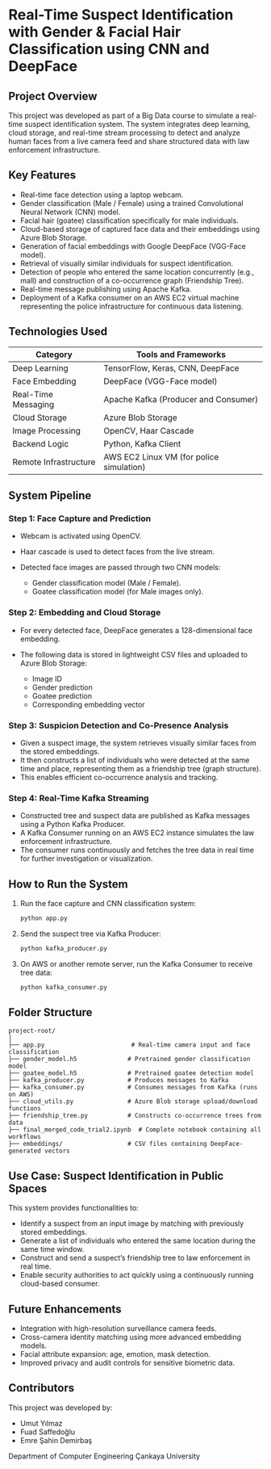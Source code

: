 # Real-Time Suspect Identification with Gender & Facial Hair Classification using CNN and DeepFace

## Project Overview

This project was developed as part of a Big Data course to simulate a real-time suspect identification system. The system integrates deep learning, cloud storage, and real-time stream processing to detect and analyze human faces from a live camera feed and share structured data with law enforcement infrastructure.

## Key Features

* Real-time face detection using a laptop webcam.
* Gender classification (Male / Female) using a trained Convolutional Neural Network (CNN) model.
* Facial hair (goatee) classification specifically for male individuals.
* Cloud-based storage of captured face data and their embeddings using Azure Blob Storage.
* Generation of facial embeddings with Google DeepFace (VGG-Face model).
* Retrieval of visually similar individuals for suspect identification.
* Detection of people who entered the same location concurrently (e.g., mall) and construction of a co-occurrence graph (Friendship Tree).
* Real-time message publishing using Apache Kafka.
* Deployment of a Kafka consumer on an AWS EC2 virtual machine representing the police infrastructure for continuous data listening.

## Technologies Used

| Category              | Tools and Frameworks                     |
| --------------------- | ---------------------------------------- |
| Deep Learning         | TensorFlow, Keras, CNN, DeepFace         |
| Face Embedding        | DeepFace (VGG-Face model)                |
| Real-Time Messaging   | Apache Kafka (Producer and Consumer)     |
| Cloud Storage         | Azure Blob Storage                       |
| Image Processing      | OpenCV, Haar Cascade                     |
| Backend Logic         | Python, Kafka Client                     |
| Remote Infrastructure | AWS EC2 Linux VM (for police simulation) |

## System Pipeline

### Step 1: Face Capture and Prediction

* Webcam is activated using OpenCV.
* Haar cascade is used to detect faces from the live stream.
* Detected face images are passed through two CNN models:

  * Gender classification model (Male / Female).
  * Goatee classification model (for Male images only).

### Step 2: Embedding and Cloud Storage

* For every detected face, DeepFace generates a 128-dimensional face embedding.
* The following data is stored in lightweight CSV files and uploaded to Azure Blob Storage:

  * Image ID
  * Gender prediction
  * Goatee prediction
  * Corresponding embedding vector

### Step 3: Suspicion Detection and Co-Presence Analysis

* Given a suspect image, the system retrieves visually similar faces from the stored embeddings.
* It then constructs a list of individuals who were detected at the same time and place, representing them as a friendship tree (graph structure).
* This enables efficient co-occurrence analysis and tracking.

### Step 4: Real-Time Kafka Streaming

* Constructed tree and suspect data are published as Kafka messages using a Python Kafka Producer.
* A Kafka Consumer running on an AWS EC2 instance simulates the law enforcement infrastructure.
* The consumer runs continuously and fetches the tree data in real time for further investigation or visualization.

## How to Run the System

1. Run the face capture and CNN classification system:

   ```bash
   python app.py
   ```
2. Send the suspect tree via Kafka Producer:

   ```bash
   python kafka_producer.py
   ```
3. On AWS or another remote server, run the Kafka Consumer to receive tree data:

   ```bash
   python kafka_consumer.py
   ```

## Folder Structure

```
project-root/
│
├── app.py                        # Real-time camera input and face classification
├── gender_model.h5              # Pretrained gender classification model
├── goatee_model.h5              # Pretrained goatee detection model
├── kafka_producer.py            # Produces messages to Kafka
├── kafka_consumer.py            # Consumes messages from Kafka (runs on AWS)
├── cloud_utils.py               # Azure Blob storage upload/download functions
├── friendship_tree.py           # Constructs co-occurrence trees from data
├── final_merged_code_trial2.ipynb  # Complete notebook containing all workflows
├── embeddings/                  # CSV files containing DeepFace-generated vectors
```

## Use Case: Suspect Identification in Public Spaces

This system provides functionalities to:

* Identify a suspect from an input image by matching with previously stored embeddings.
* Generate a list of individuals who entered the same location during the same time window.
* Construct and send a suspect’s friendship tree to law enforcement in real time.
* Enable security authorities to act quickly using a continuously running cloud-based consumer.

## Future Enhancements

* Integration with high-resolution surveillance camera feeds.
* Cross-camera identity matching using more advanced embedding models.
* Facial attribute expansion: age, emotion, mask detection.
* Improved privacy and audit controls for sensitive biometric data.

## Contributors

This project was developed by:

* Umut Yılmaz
* Fuad Saffedoğlu
* Emre Şahin Demirbaş

Department of Computer Engineering
Çankaya University
